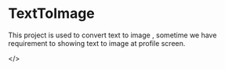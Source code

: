 # TextToImage
This project is used to convert text to image , sometime we have requirement to showing text to image at profile screen.

<img src=""></>
